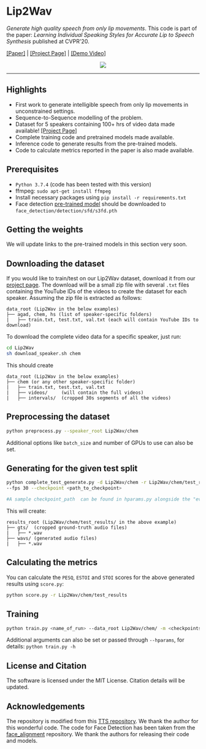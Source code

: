 # Lip2Wav

*Generate high quality speech from only lip movements*. This code is part of the paper: _Learning Individual Speaking Styles for Accurate Lip to Speech Synthesis_ published at CVPR'20.

[[Paper]](https://arxiv.org/abs/2005.08209) | [[Project Page]](http://cvit.iiit.ac.in/research/projects/cvit-projects/speaking-by-observing-lip-movements) | [[Demo Video]](https://www.youtube.com/watch?v=HziA-jmlk_4)
 <p align="center">
  <img src="images/banner.gif"/></p>
  
----------
Highlights
----------
 - First work to generate intelligible speech from only lip movements in unconstrained settings.
 - Sequence-to-Sequence modelling of the problem.
 - Dataset for 5 speakers containing 100+ hrs of video data made available! [[Project Page]](http://cvit.iiit.ac.in/research/projects/cvit-projects/speaking-by-observing-lip-movements) 
 - Complete training code and pretrained models made available.
 - Inference code to generate results from the pre-trained models.
 - Code to calculate metrics reported in the paper is also made available.


Prerequisites
-------------
- `Python 3.7.4` (code has been tested with this version)
- ffmpeg: `sudo apt-get install ffmpeg`
- Install necessary packages using `pip install -r requirements.txt`
- Face detection [pre-trained model](https://www.adrianbulat.com/downloads/python-fan/s3fd-619a316812.pth) should be downloaded to `face_detection/detection/sfd/s3fd.pth`

Getting the weights
----------
We will update links to the pre-trained models in this section very soon.


Downloading the dataset
----------

If you would like to train/test on our Lip2Wav dataset, download it from our [project page](http://cvit.iiit.ac.in/research/projects/cvit-projects/speaking-by-observing-lip-movements). The download will be a small zip file with several `.txt` files containing the YouTube IDs of the videos to create the dataset for each speaker. Assuming the zip file is extracted as follows:

```
data_root (Lip2Wav in the below examples)
├── agad, chem, hs (list of speaker-specific folders)
|	├── train.txt, test.txt, val.txt (each will contain YouTube IDs to download)
```

To download the complete video data for a specific speaker, just run:

```bash
cd Lip2Wav
sh download_speaker.sh chem
```

This should create

```
data_root (Lip2Wav in the below examples)
├── chem (or any other speaker-specific folder)
|	├── train.txt, test.txt, val.txt
|	├── videos/		(will contain the full videos)
|	├── intervals/	(cropped 30s segments of all the videos) 
```


Preprocessing the dataset
----------
```bash
python preprocess.py --speaker_root Lip2Wav/chem
```

Additional options like `batch_size` and number of GPUs to use can also be set.


Generating for the given test split
----------
```bash
python complete_test_generate.py -d Lip2Wav/chem -r Lip2Wav/chem/test_results \
--fps 30 --checkpoint <path_to_checkpoint>

#A sample checkpoint_path  can be found in hparams.py alongside the "eval_ckpt" param.
```

This will create:
```
results_root (Lip2Wav/chem/test_results/ in the above example)
├── gts/  (cropped ground-truth audio files)
|	├── *.wav
├── wavs/ (generated audio files)
|	├── *.wav
```

Calculating the metrics
----------
You can calculate the `PESQ`, `ESTOI` and `STOI` scores for the above generated results using `score.py`:
```bash
python score.py -r Lip2Wav/chem/test_results
```

Training
----------
```bash
python train.py <name_of_run> --data_root Lip2Wav/chem/ -m <checkpoints_folder> --fps 30
```
Additional arguments can also be set or passed through `--hparams`, for details: `python train.py -h`


License and Citation
----------
The software is licensed under the MIT License. Citation details will be updated.


Acknowledgements
----------
The repository is modified from this [TTS repository](https://github.com/CorentinJ/Real-Time-Voice-Cloning). We thank the author for this wonderful code. The code for Face Detection has been taken from the [face_alignment](https://github.com/1adrianb/face-alignment) repository. We thank the authors for releasing their code and models.
